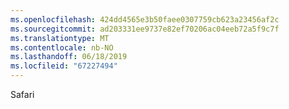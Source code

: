 ```yaml
---
ms.openlocfilehash: 424dd4565e3b50faee0307759cb623a23456af2c
ms.sourcegitcommit: ad203331ee9737e82ef70206ac04eeb72a5f9c7f
ms.translationtype: MT
ms.contentlocale: nb-NO
ms.lasthandoff: 06/18/2019
ms.locfileid: "67227494"
---
```

Safari